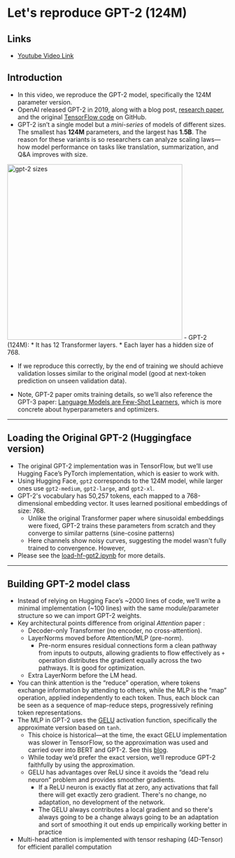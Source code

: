 # Let's reproduce GPT-2 (124M)

## Links
- [Youtube Video Link](https://www.youtube.com/watch?v=l8pRSuU81PU&t=1388s)

## Introduction
- In this video, we reproduce the GPT-2 model, specifically the 124M parameter version.
- OpenAI released GPT-2 in 2019, along with a blog post, [research paper](https://cdn.openai.com/better-language-models/language_models_are_unsupervised_multitask_learners.pdf), and the original [TensorFlow code](https://github.com/openai/gpt-2) on GitHub.
- GPT-2 isn’t a single model but a *mini-series* of models of different sizes. The smallest has **124M** parameters, and the largest has **1.5B**. The reason for these variants is so researchers can analyze scaling laws—how model performance on tasks like translation, summarization, and Q\&A improves with size.
<img src="images/gpt-2-sizes.png" alt="gpt-2 sizes" width="400">
- GPT-2 (124M):
    * It has 12 Transformer layers.
    * Each layer has a hidden size of 768.

- If we reproduce this correctly, by the end of training we should achieve validation losses similar to the original model (good at next-token prediction on unseen validation data).

- Note, GPT-2 paper omits training details, so we’ll also reference the GPT-3 paper: [Language Models are Few-Shot Learners](https://arxiv.org/abs/2005.14165), which is more concrete about hyperparameters and optimizers.

---

## Loading the Original GPT-2 (Huggingface version)

- The original GPT-2 implementation was in TensorFlow, but we’ll use Hugging Face’s PyTorch implementation, which is easier to work with. 
- Using Hugging Face, `gpt2` corresponds to the 124M model, while larger ones use `gpt2-medium`, `gpt2-large`, and `gpt2-xl`.
- GPT-2's vocabulary has 50,257 tokens, each mapped to a 768-dimensional embedding vector. It uses learned positional embeddings of size: 768.
    - Unlike the original Transformer paper where sinusoidal embeddings were fixed, GPT-2 trains these parameters from scratch and they converge to similar patterns (sine-cosine patterns)
    - Here channels show noisy curves, suggesting the model wasn't fully trained to convergence. However, 
- Please see the [load-hf-gpt2.ipynb](load-hf-gpt2.ipynb) for more details.
---

## Building GPT-2 model class

- Instead of relying on Hugging Face’s \~2000 lines of code, we’ll write a minimal implementation (\~100 lines) with the same module/parameter structure so we can import GPT-2 weights. 
- Key architectural points difference from original _Attention_ paper :
    * Decoder-only Transformer (no encoder, no cross-attention).
    * LayerNorms moved before Attention/MLP (pre-norm).
        - Pre-norm ensures residual connections form a clean pathway from inputs to outputs, allowing gradients to flow effectively as `+` operation distributes the gradient equally across the two pathways. It is good for optimization. 
    * Extra LayerNorm before the LM head.
- You can think attention is the “reduce” operation, where tokens exchange information by attending to others, while the MLP is the “map” operation, applied independently to each token. Thus, each block can be seen as a sequence of map-reduce steps, progressively refining token representations.
- The MLP in GPT-2 uses the [GELU](https://arxiv.org/abs/1606.08415) activation function, specifically the approximate version based on `tanh`. 
    - This choice is historical—at the time, the exact GELU implementation was slower in TensorFlow, so the approximation was used and carried over into BERT and GPT-2. See this [blog](https://github.com/pytorch/pytorch/issues/39853).
    - While today we’d prefer the exact version, we’ll reproduce GPT-2 faithfully by using the approximation. 
    - GELU has advantages over ReLU since it avoids the “dead relu neuron” problem and provides smoother gradients.
        -  If a ReLU neuron is exactly flat at zero, any activations that fall there will get exactly zero gradient. There's no change, no adaptation, no development of the network.
        - The GELU always contributes a local gradient and so there's always going to be a change always going to be an adaptation and sort of smoothing it out ends up empirically working better in practice
- Multi-head attention is implemented with tensor reshaping (4D-Tensor) for efficient parallel computation 
